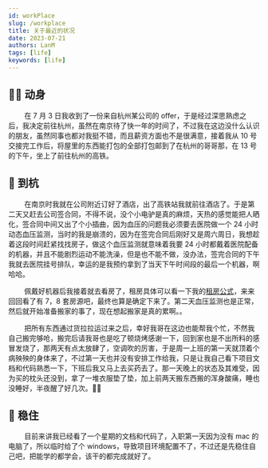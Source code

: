 ```yaml
---
id: workPlace
slug: /workplace
title: 关于最近的状况
date: 2023-07-21
authors: LanM
tags: [life]
keywords: [life]
---
```


## 🏃‍♂️ 动身

&emsp;&emsp; 在 7 月 3 日我收到了一份来自杭州某公司的 offer，于是经过深思熟虑之后，我决定前往杭州，虽然在南京待了快一年的时间了，不过我在这边没什么认识的朋友，虽然同事也都对我挺不错，而且薪资方面也不是很满意，接着我从 10 号交接完工作后，将屋里的东西能打包的全部打包邮到了在杭州的哥哥那，在 13 号的下午，坐上了前往杭州的高铁。

## 🚄 到杭

&emsp;&emsp; 在南京时我就在公司附近订好了酒店，出了高铁站我就前往酒店了。于是第二天又赶去公司签合同，不得不说，没个小电驴是真的麻烦，天热的感觉能把人晒化，签合同中间又出了个小插曲，因为血压的问题我必须要去医院做一个 24 小时动态血压监测，当时的我是崩溃的，因为在签完合同后刚好又是周六周日，我想趁着这段时间赶紧找找房子，做这个血压监测就意味着我要 24 小时都戴着医院配备的机器，并且不能剧烈运动不能洗澡，但是也不能不做，没办法，签完合同的下午我就去医院挂号排队，幸运的是我预约拿到了当天下午时间段的最后一个机器，啊哈哈。

&emsp;&emsp; 佩戴好机器后我接着就去看房了，租房具体可以看一下我的<a href='house'>租房公式</a>，来来回回看了有 7，8 套房源吧，最终也算是确定下来了。第二天血压监测也是正常，然后就开始准备搬家的事了，现在想起搬家是真的累啊。。

&emsp;&emsp; 把所有东西通过货拉拉运过来之后，幸好我哥在这边也能帮我个忙，不然我自己搬完够呛，搬完后请我哥也是吃了顿烧烤感谢一下，回到家也是不出所料的感冒发烧了，那两天有点太放肆了，空调吹的厉害，于是周一上班的第一天就顶着个病殃殃的身体来了，不过第一天也并没有安排工作给我，只是让我自己看下项目文档和代码熟悉一下，下班后我又马上去买药去了。那一天晚上的状态及其难受，因为买的枕头还没到，拿了一堆衣服垫了垫，加上前两天搬东西搬的浑身酸痛，睡也没睡好，半夜醒了好几次。🤦‍♂️

## 💪 稳住

&emsp;&emsp; 目前来讲我已经看了一个星期的文档和代码了，入职第一天因为没有 mac 的电脑了，所以临时给了个 windows，导致项目环境配置不了，不过还是先稳住自己吧，把能学的都学会，该干的都完成就好了。
